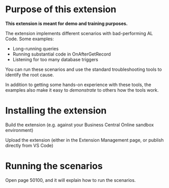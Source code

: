 # Purpose of this extension

**This extension is meant for demo and training purposes.**

The extension implements different scenarios with bad-performing AL Code. Some examples:
 - Long-running queries
 - Running substantial code in OnAfterGetRecord
 - Listening for too many database triggers

You can run these scenarios and use the standard troubleshooting tools to identify the root cause.


In addition to getting some hands-on experience with these tools, the examples also make it easy to _demonstrate_ to others how the tools work.

# Installing the extension

Build the extension (e.g. against your Business Central Online sandbox environment)

Upload the extension (either in the Extension Management page, or publish directly from VS Code)

# Running the scenarios

Open page 50100, and it will explain how to run the scenarios.
